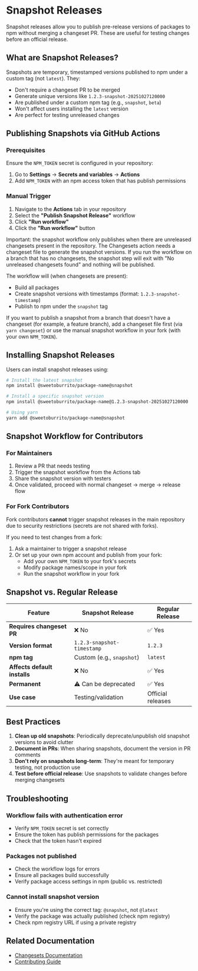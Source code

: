 # Snapshot Releases

Snapshot releases allow you to publish pre-release versions of packages to npm without merging a changeset PR. These are useful for testing changes before an official release.

## What are Snapshot Releases?

Snapshots are temporary, timestamped versions published to npm under a custom tag (not `latest`). They:

- Don't require a changeset PR to be merged
- Generate unique versions like `1.2.3-snapshot-20251027120000`
- Are published under a custom npm tag (e.g., `snapshot`, `beta`)
- Won't affect users installing the `latest` version
- Are perfect for testing unreleased changes

## Publishing Snapshots via GitHub Actions

### Prerequisites

Ensure the `NPM_TOKEN` secret is configured in your repository:

1. Go to **Settings** → **Secrets and variables** → **Actions**
2. Add `NPM_TOKEN` with an npm access token that has publish permissions

### Manual Trigger

1. Navigate to the **Actions** tab in your repository
2. Select the **"Publish Snapshot Release"** workflow
3. Click **"Run workflow"**
4. Click the **"Run workflow"** button

Important: the snapshot workflow only publishes when there are unreleased changesets present in the repository. The Changesets action needs a changeset file to generate the snapshot versions. If you run the workflow on a branch that has no changesets, the snapshot step will exit with "No unreleased changesets found" and nothing will be published.

The workflow will (when changesets are present):

- Build all packages
- Create snapshot versions with timestamps (format: `1.2.3-snapshot-timestamp`)
- Publish to npm under the `snapshot` tag

If you want to publish a snapshot from a branch that doesn't have a changeset (for example, a feature branch), add a changeset file first (via `yarn changeset`) or use the manual snapshot workflow in your fork (with your own `NPM_TOKEN`).

## Installing Snapshot Releases

Users can install snapshot releases using:

```bash
# Install the latest snapshot
npm install @sweetoburrito/package-name@snapshot

# Install a specific snapshot version
npm install @sweetoburrito/package-name@1.2.3-snapshot-20251027120000

# Using yarn
yarn add @sweetoburrito/package-name@snapshot
```

## Snapshot Workflow for Contributors

### For Maintainers

1. Review a PR that needs testing
2. Trigger the snapshot workflow from the Actions tab
3. Share the snapshot version with testers
4. Once validated, proceed with normal changeset → merge → release flow

### For Fork Contributors

Fork contributors **cannot** trigger snapshot releases in the main repository due to security restrictions (secrets are not shared with forks).

If you need to test changes from a fork:

1. Ask a maintainer to trigger a snapshot release
2. Or set up your own npm account and publish from your fork:
   - Add your own `NPM_TOKEN` to your fork's secrets
   - Modify package names/scope in your fork
   - Run the snapshot workflow in your fork

## Snapshot vs. Regular Release

| Feature                      | Snapshot Release           | Regular Release   |
| ---------------------------- | -------------------------- | ----------------- |
| **Requires changeset PR**    | ❌ No                       | ✅ Yes             |
| **Version format**           | `1.2.3-snapshot-timestamp` | `1.2.3`           |
| **npm tag**                  | Custom (e.g., `snapshot`)  | `latest`          |
| **Affects default installs** | ❌ No                       | ✅ Yes             |
| **Permanent**                | ⚠️ Can be deprecated        | ✅ Yes             |
| **Use case**                 | Testing/validation         | Official releases |

## Best Practices

1. **Clean up old snapshots**: Periodically deprecate/unpublish old snapshot versions to avoid clutter
2. **Document in PRs**: When sharing snapshots, document the version in PR comments
3. **Don't rely on snapshots long-term**: They're meant for temporary testing, not production use
4. **Test before official release**: Use snapshots to validate changes before merging changesets

## Troubleshooting

### Workflow fails with authentication error

- Verify `NPM_TOKEN` secret is set correctly
- Ensure the token has publish permissions for the packages
- Check that the token hasn't expired

### Packages not published

- Check the workflow logs for errors
- Ensure all packages build successfully
- Verify package access settings in npm (public vs. restricted)

### Cannot install snapshot version

- Ensure you're using the correct tag: `@snapshot`, not `@latest`
- Verify the package was actually published (check npm registry)
- Check npm registry URL if using a private registry

## Related Documentation

- [Changesets Documentation](https://github.com/changesets/changesets)
- [Contributing Guide](../CONTRIBUTING.md)
